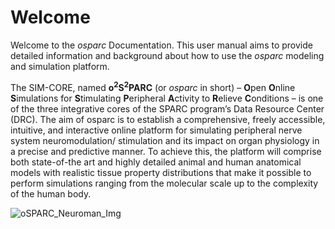 # Welcome

Welcome to the *osparc* Documentation. This user manual aims to provide detailed information and background about how to use the *osparc* modeling and simulation platform.


The SIM-CORE, named **o<sup>2</sup>S<sup>2</sup>PARC**  (or *osparc* in short) – **O**pen **O**nline **S**imulations for **S**timulating **P**eripheral **A**ctivity to **R**elieve **C**onditions – is one of the three integrative cores of the SPARC program’s Data Resource Center (DRC). The aim of osparc is to establish a comprehensive, freely accessible, intuitive, and interactive online platform for simulating peripheral nerve system neuromodulation/ stimulation and its impact on organ physiology in a precise and predictive manner. To achieve this, the platform will comprise both state-of-the art and highly detailed animal and human anatomical models with realistic tissue property distributions that make it possible to perform simulations ranging from the molecular scale up to the complexity of the human body.

![oSPARC_Neuroman_Img](https://user-images.githubusercontent.com/32800795/61083844-ff48fb00-a42c-11e9-8e63-fa2d709c8baf.png)

